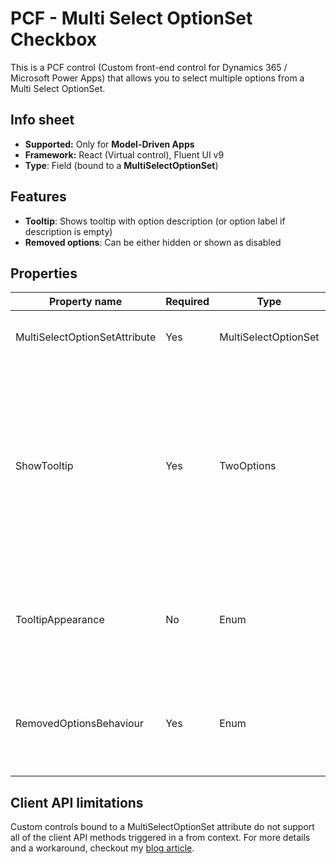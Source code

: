 # PCF - Multi Select OptionSet Checkbox

This is a PCF control (Custom front-end control for Dynamics 365 / Microsoft Power Apps) that allows you to select multiple options from a Multi Select OptionSet.

## Info sheet
- **Supported:** Only for **Model-Driven Apps**
- **Framework:** React (Virtual control), Fluent UI v9
- **Type**: Field (bound to a **MultiSelectOptionSet**)

## Features
- **Tooltip**: Shows tooltip with option description (or option label if description is empty)
- **Removed options**: Can be either hidden or shown as disabled

## Properties
| Property name | Required | Type | Description |
| -------- | -------- | -------- | -------- |
| MultiSelectOptionSetAttribute  | Yes | MultiSelectOptionSet | Bound attribute for Multi Select OptionSet |
| ShowTooltip  | Yes | TwoOptions | Select if you want to show the tooltip. Tooltip text is shown based on the option description. If the option description is empty, the option label is shown in the tooltip. |
| TooltipAppearance  | No | Enum | Select the appearance for the tooltip: Normal or Inverted (Default: Normal) |
| RemovedOptionsBehaviour  | Yes | Enum | Select the behaviour for the removed options: Hide or show as Disabled |

## Client API limitations
Custom controls bound to a MultiSelectOptionSet attribute do not support all of the client API methods triggered in a from context. For more details and a workaround, checkout my [blog article](https://www.tompivny.com/posts/multi-select-option-set-pcfs-and-client-scripts/).
